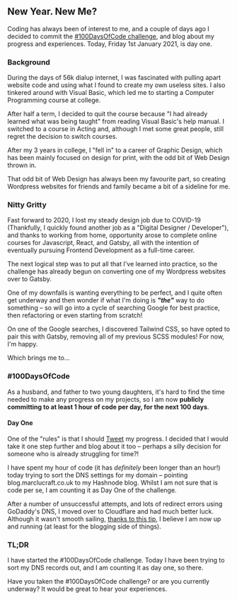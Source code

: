 ## New Year. New Me?

Coding has always been of interest to me, and a couple of days ago I decided to commit the  [#100DaysOfCode challenge](https://www.100daysofcode.com/), and blog about my progress and experiences. Today, Friday 1st January 2021, is day one.

### Background
During the days of 56k dialup internet, I was fascinated with pulling apart website code and using what I found to create my own useless sites. I also tinkered around with Visual Basic, which led me to starting a Computer Programming course at college.

After half a term, I decided to quit the course because "I had already learned what was being taught" from reading Visual Basic's help manual. I switched to a course in Acting and, although I met some great people, still regret the decision to switch courses.

After my 3 years in college, I "fell in" to a career of Graphic Design, which has been mainly focused on design for print, with the odd bit of Web Design thrown in.

That odd bit of Web Design has always been my favourite part, so creating Wordpress websites for friends and family became a bit of a sideline for me.

### Nitty Gritty
Fast forward to 2020, I lost my steady design job due to COVID-19 (Thankfully, I quickly found another job as a "Digital Designer / Developer"), and thanks to working from home, opportunity arose to complete online courses for Javascript, React, and Gatsby, all with the intention of eventually pursuing Frontend Development as a full-time career.

The next logical step was to put all that I've learned into practice, so the challenge has already begun on converting one of my Wordpress websites over to Gatsby.

One of my downfalls is wanting everything to be perfect, and I quite often get underway and then wonder if what I'm doing is ***"the"*** way to do something – so will go into a cycle of searching Google for best practice, then refactoring or even starting from scratch!

On one of the Google searches, I discovered Tailwind CSS, so have opted to pair this with Gatsby, removing all of my previous SCSS modules! For now, I'm happy.

Which brings me to...

### #100DaysOfCode
As a husband, and father to two young daughters, it's hard to find the time needed to make any progress on my projects, so I am now **publicly committing to at least 1 hour of code per day, for the next 100 days**.

#### Day One
One of the "rules" is that I should [Tweet](https://twitter.com/marclucraft) my progress. I decided that I would take it one step further and blog about it too – perhaps a silly decision for someone who is already struggling for time?! 

I have spent my hour of code (it has *definitely* been longer than an hour!) today trying to sort the DNS settings for my domain – pointing blog.marclucraft.co.uk to my Hashnode blog. Whilst I am not sure that is code per se, I am counting it as Day One of the challenge.

After a number of unsuccessful attempts, and lots of redirect errors using GoDaddy's DNS, I moved over to Cloudflare and had much better luck. Although it wasn't smooth sailing,  [thanks to this tip](https://townhall.hashnode.com/how-to-map-a-domain-to-hashnode-through-cloudflare/), I believe I am now up and running (at least for the blogging side of things).

### TL;DR
I have started the #100DaysOfCode challenge. Today I have been trying to sort my DNS records out, and I am counting it as day one, so there.

Have you taken the #100DaysOfCode challenge? or are you currently underway? It would be great to hear your experiences.